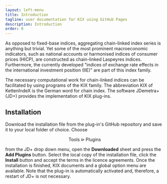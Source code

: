 ```yaml
---
layout: left-menu
title: Introduction
tagline: user documentation for KIX using GitHub Pages
description: Introduction
order: 0
---
```


As opposed to fixed-base indices, aggregating chain-linked index series is anything but trivial. Yet some of the most prominent macroeconomic indicators, such as national accounts or harmonised indices of consumer prices (HICP), are constructed as chain-linked Laspeyres indices. Furthermore, the currently developed "indices of exchange rate effects in the international investment position (IIE)" are part of this index family.

The necessary computational work for chain-linked indices can be facilitated by using programs of the KIX family. The abbreviation KIX of KettenIndeX is the German word for chain index. The software JDemetra+ (JD+) provides the implementation of KIX plug-ins.


## Installation

Download the installation file from the plug-in's GitHub repository and save it to your local folder of choice. Choose

$$\text{Tools} \rhd \text{Plugins}$$

from the JD+ drop down menu, open the **Downloaded** sheet and press the **Add Plugins** button. Select the local copy of the installation file, click the **Install** button and accept the terms in the licence agreements. Once the installation is finished, KIX documents and a global option menu are available. Note that the plug-in is automatically activated and, therefore, a restart of JD+ is not necessary.